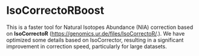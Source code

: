 # IsoCorrectoRBoost
This is a faster tool for Natural Isotopes Abundance (NIA) correction based on **IsoCorrectoR** (https://genomics.ur.de/files/IsoCorrectoR/.). We have optimized some details based on IsoCorrector, resulting in a significant improvement in correction speed, particularly for large datasets.
